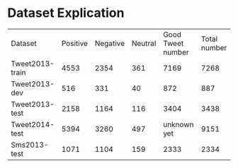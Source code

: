# Dataset Explication
<table>
	<tr>
		<td>Dataset</td>
		<td>Positive</td>
		<td>Negative</td>
		<td>Neutral</td>
		<td>Good Tweet number</td>
		<td>Total number</td>
	</tr>
	<tr>
		<td>Tweet2013-train</td>
		<td>4553</td>
		<td>2354</td>	
		<td>361</td>
		<td>7169</td>
		<td>7268</td>
	</tr>
	<tr>
		<td>Tweet2013-dev</td>
		<td>516</td>
		<td>331</td>
		<td>40</td>
		<td>872</td>
		<td>887</td>
	</tr>
	<tr>
		<td>Tweet2013-test</td>
		<td>2158</td>
		<td>1164</td>
		<td>116</td>
		<td>3404</td>
		<td>3438</td>
	</tr>
	<tr>
		<td>Tweet2014-test</td>
		<td>5394</td>
		<td>3260</td>
		<td>497</td>
		<td>unknown yet </td>
		<td>9151</td>
	</tr>
	<tr>
		<td>Sms2013-test</td>
		<td>1071</td>
		<td>1104</td>
		<td>159</td>
		<td>2333</td>
		<td>2334</td>
	</tr>
</table>
